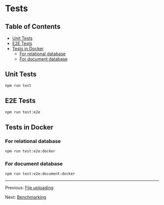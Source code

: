 # Tests

## Table of Contents <!-- omit in toc -->

- [Unit Tests](#unit-tests)
- [E2E Tests](#e2e-tests)
- [Tests in Docker](#tests-in-docker)
  - [For relational database](#for-relational-database)
  - [For document database](#for-document-database)

## Unit Tests

```bash
npm run test
```

## E2E Tests

```bash
npm run test:e2e
```

## Tests in Docker

### For relational database

```bash
npm run test:e2e:docker
```

### For document database

```bash
npm run test:e2e:document:docker
```

---

Previous: [File uploading](file-uploading.md)

Next: [Benchmarking](benchmarking.md)
